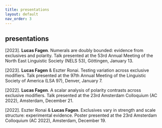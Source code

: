 ```yaml
---
title: presentations
layout: default
nav_order: 3
---
```


## presentations ##

[2023]. **Lucas Fagen**. Numerals are doubly bounded: evidence from exclusives and polarity. Talk presented at the 53rd Annual Meeting of the North East Linguistic Society (NELS 53), Göttingen, January 13. 

[2023]. **Lucas Fagen** & Eszter Ronai. Testing variation across exclusive modifiers. Talk presented at the 97th Annual Meeting of the Linguistic Society of America (LSA 97), Denver, January 7.

[2022]. **Lucas Fagen**. A scalar analysis of polarity contrasts across exclusive modifiers. Talk presented at the 23rd Amsterdam Colloquium (AC 2022), Amsterdam, December 21.

[2022]. Eszter Ronai & **Lucas Fagen**. Exclusives vary in strength and scale structure: experimental evidence. Poster presented at the 23rd Amsterdam Colloquium (AC 2022), Amsterdam, December 19. 
